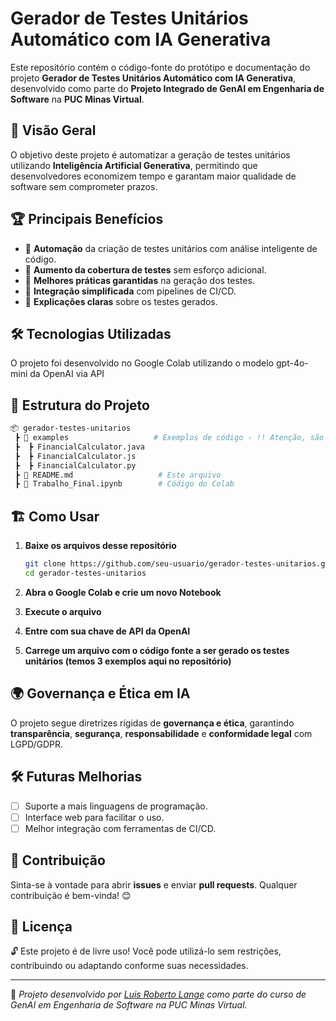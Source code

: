 # Gerador de Testes Unitários Automático com IA Generativa

Este repositório contém o código-fonte do protótipo e documentação do projeto **Gerador de Testes Unitários Automático com IA Generativa**, desenvolvido como parte do **Projeto Integrado de GenAI em Engenharia de Software** na **PUC Minas Virtual**.

## 🚀 Visão Geral
O objetivo deste projeto é automatizar a geração de testes unitários utilizando **Inteligência Artificial Generativa**, permitindo que desenvolvedores economizem tempo e garantam maior qualidade de software sem comprometer prazos.

## 🏆 Principais Benefícios
- 📌 **Automação** da criação de testes unitários com análise inteligente de código.
- 📌 **Aumento da cobertura de testes** sem esforço adicional.
- 📌 **Melhores práticas garantidas** na geração dos testes.
- 📌 **Integração simplificada** com pipelines de CI/CD.
- 📌 **Explicações claras** sobre os testes gerados.

## 🛠 Tecnologias Utilizadas
O projeto foi desenvolvido no Google Colab utilizando o modelo gpt-4o-mini da OpenAI via API


## 📂 Estrutura do Projeto
```bash
📦 gerador-testes-unitarios
 ┣ 📂 examples                   # Exemplos de código - !! Atenção, são só exemplos didáticos !!
 ┣  ┣ FinancialCalculator.java
 ┣  ┣ FinancialCalculator.js
 ┣  ┣ FinancialCalculator.py
 ┣ 📄 README.md                   # Este arquivo
 ┣ 📄 Trabalho_Final.ipynb        # Código do Colab
```

## 🏗 Como Usar
1. **Baixe os arquivos desse repositório**
   ```bash
   git clone https://github.com/seu-usuario/gerador-testes-unitarios.git
   cd gerador-testes-unitarios
   ```
2. **Abra o Google Colab e crie um novo Notebook**

3. **Execute o arquivo**

4. **Entre com sua chave de API da OpenAI**

5. **Carrege um arquivo com o código fonte a ser gerado os testes unitários (temos 3 exemplos aqui no repositório)**


## 🌍 Governança e Ética em IA
O projeto segue diretrizes rígidas de **governança e ética**, garantindo **transparência**, **segurança**, **responsabilidade** e **conformidade legal** com LGPD/GDPR.

## 🛠 Futuras Melhorias
- [ ] Suporte a mais linguagens de programação.
- [ ] Interface web para facilitar o uso.
- [ ] Melhor integração com ferramentas de CI/CD.

## 📝 Contribuição
Sinta-se à vontade para abrir **issues** e enviar **pull requests**. Qualquer contribuição é bem-vinda! 😊

## 📜 Licença
🔓 Este projeto é de livre uso! Você pode utilizá-lo sem restrições, contribuindo ou adaptando conforme suas necessidades.

---
🚀 *Projeto desenvolvido por [Luis Roberto Lange](https://github.com/11ange) como parte do curso de GenAI em Engenharia de Software na PUC Minas Virtual.*

